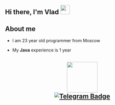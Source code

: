 ## Hi there, I'm Vlad   <img src="https://media.giphy.com/media/hvRJCLFzcasrR4ia7z/giphy.gif" width="30px"/>


<h2>About me</h2>
</p>
<ul>
<li><p>I am 23 year old programmer from Moscow</p></li>
<li><p>My <strong>Java</strong> experience is 1 year</p></li>
</ul>

 <h2>
 <div id="header" align="center">
  <img src="https://media.giphy.com/media/M9gbBd9nbDrOTu1Mqx/giphy.gif" width="100"/>
</div>

<div id="badges" align="center">
  <a href="your-linkedin-URL">
    <img src=https://img.shields.io/badge/Telegram-blue?logo=telegram&logoColor=white&style=for-the-badge alt="Telegram Badge"/>
  </a>
</div>

<img src="https://komarev.com/ghpvc/?username=your-github-username&style=flat-square&color=blue" alt=""/>




<!--
**vladoccc/vladoccc** is a ✨ _special_ ✨ repository because its `README.md` (this file) appears on your GitHub profile.

Here are some ideas to get you started:

- 🔭 I’m currently working on ...
- 🌱 I’m currently learning ...
- 👯 I’m looking to collaborate on ...
- 🤔 I’m looking for help with ...
- 💬 Ask me about ...
- 📫 How to reach me: ...
- 😄 Pronouns: ...
- ⚡ Fun fact: ...
-->
